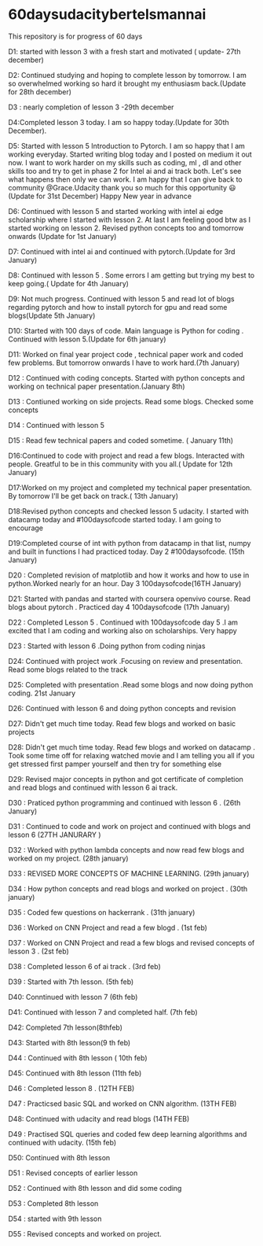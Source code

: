 # 60daysudacitybertelsmannai
This repository is for progress of 60 days

D1: started with lesson 3 with a fresh start and motivated ( update- 27th december)

D2: Continued studying and hoping to complete lesson by tomorrow. I am so overwhelmed working so hard it brought my enthusiasm back.(Update for 28th december)

D3 :  nearly completion of lesson 3 -29th december

D4:Completed lesson 3 today. I am so  happy today.(Update for 30th December).    

D5: Started with lesson 5 Introduction to Pytorch. I am so happy that I am working everyday. Started writing blog today and I posted on medium  it out now. I want to work harder on my skills such as coding, ml , dl and other skills too and try to get in phase 2 for Intel ai and ai track both. Let's see what happens then only we can work. I am happy that I can give back to community @Grace.Udacity thank you so much for this opportunity :smiley: (Update for 31st December)
Happy New year in advance

D6: Continued with lesson 5 and started working with intel ai edge scholarship where I started with lesson 2. At last I am feeling good btw as I started working on lesson 2. Revised python concepts too and tomorrow onwards (Update for 1st January)  

D7: Continued with intel ai and continued with pytorch.(Update for 3rd January)

D8: Continued with lesson 5 . Some errors I am getting but trying my best to keep going.( Update for 4th January)

D9: Not much progress. Continued with lesson 5 and read lot of blogs regarding pytorch and how to install pytorch for gpu and read some blogs(Update 5th January)

D10: Started with 100 days of code. Main language is Python for coding . Continued with lesson 5.(Update for 6th january)

D11: Worked on final year project code , technical paper work and coded few problems. But tomorrow onwards I have to work hard.(7th January)

D12 : Continued with coding concepts. Started with python concepts and working on technical paper presentation.(January 8th)

D13 : Contiuned working on side projects. Read some blogs. Checked some concepts

D14 : Continued with lesson 5

D15 : Read few technical papers and coded sometime. ( January 11th)

D16:Continued to code with project and read a few blogs. Interacted with people. Greatful to be in this community with you all.( Update for 12th January) 

D17:Worked on my project and completed my technical paper presentation. By tomorrow I'll be get back on track.( 13th January)

D18:Revised python concepts and checked lesson 5 udacity. I started with datacamp today and #100daysofcode started today. I am going to encourage

D19:Completed course of int with python from datacamp in that list, numpy and built in functions I had practiced today. Day 2 #100daysofcode. (15th January)

D20 : Completed revision of matplotlib and how it works and how to use in python.Worked nearly for an hour. Day 3 100daysofcode(16TH January)

D21: Started with pandas and started with coursera openvivo course. Read blogs about pytorch . Practiced day 4 100daysofcode (17th January)

D22 : Completed Lesson 5 . Continued with 100daysofcode day 5 .I am excited that I am coding and working also on scholarships. Very happy

D23 : Started with lesson 6 .Doing python from coding ninjas

D24: Continued with project work .Focusing on review and presentation. Read some blogs related to the track

D25: Completed with presentation .Read some blogs and now doing python coding. 21st January

D26: Continued with lesson 6 and doing python concepts and revision


D27: Didn't get much time today. Read few blogs and worked on basic projects

D28: Didn't get much time today. Read few blogs and worked on datacamp . Took some time off for relaxing watched movie  and I am telling you all if you get stressed first pamper yourself and then try for something else

D29: Revised major concepts in python and got certificate of completion and read blogs and continued with lesson 6 ai track.

D30 : Praticed python programming and continued with lesson 6 . (26th January)

D31 : Continued to code and work on project and continued with blogs and lesson 6 (27TH JANURARY )

D32 : Worked with python lambda concepts and now read few blogs and worked on my project. (28th january)

D33 : REVISED MORE CONCEPTS OF MACHINE LEARNING. (29th january)

D34 : How python concepts and read blogs and worked on project . (30th january)

D35 : Coded few questions on hackerrank . (31th january)

D36 : Worked on CNN Project and read a few blogd . (1st feb)

D37 : Worked on CNN Project and read a few blogs and revised concepts of lesson 3  . (2st feb)

D38 : Completed lesson 6 of ai track . (3rd feb)

D39 : Started with 7th lesson. (5th feb)

D40: Conntinued with lesson 7 (6th feb)

D41: Continued with lesson 7 and completed half. (7th feb)

D42: Completed 7th lesson(8thfeb)

D43: Started with 8th lesson(9 th feb)

D44 : Continued with 8th lesson ( 10th feb)

D45: Continued with 8th lesson (11th feb)

D46 : Completed lesson 8 . (12TH FEB)

D47 : Practicsed basic SQL and worked on CNN algorithm. (13TH FEB)

D48:  Continued with udacity and read blogs (14TH FEB)

D49 : Practised SQL queries and coded few deep learning algorithms and continued with udacity. (15th feb)

D50: Continued with 8th lesson

D51 : Revised concepts of earlier lesson

D52 : Continued with 8th lesson and did some coding 

D53 : Completed 8th lesson

D54 : started with 9th lesson

D55 : Revised concepts and worked on project.



